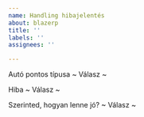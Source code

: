 ```yaml
---
name: Handling hibajelentés
about: blazerp
title: ''
labels: ''
assignees: ''

---
```


Autó pontos típusa
~ Válasz ~


Hiba
~ Válasz ~


Szerinted, hogyan lenne jó?
~ Válasz ~
